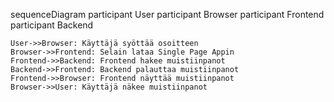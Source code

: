 sequenceDiagram
    participant User
    participant Browser
    participant Frontend
    participant Backend

    User->>Browser: Käyttäjä syöttää osoitteen
    Browser->>Frontend: Selain lataa Single Page Appin
    Frontend->>Backend: Frontend hakee muistiinpanot
    Backend->>Frontend: Backend palauttaa muistiinpanot
    Frontend->>Browser: Frontend näyttää muistiinpanot
    Browser->>User: Käyttäjä näkee muistiinpanot
